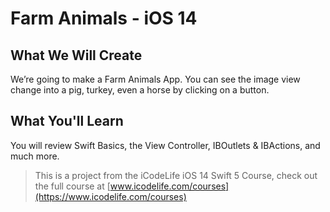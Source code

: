# Farm Animals - iOS 14

## What We Will Create

We’re going to make a Farm Animals App. You can see the image view change into a pig, turkey, even a horse by clicking on a button.

## What You'll Learn

You will review Swift Basics, the View Controller, IBOutlets & IBActions, and much more. 




>This is a project from the iCodeLife iOS 14 Swift 5 Course, check out the full course at [www.icodelife.com/courses](https://www.icodelife.com/courses)
